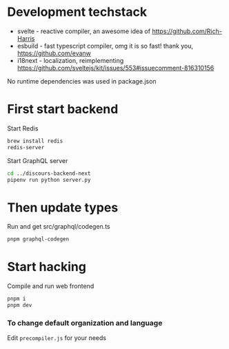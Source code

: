 # Development techstack

- svelte - reactive compiler, an awesome idea of https://github.com/Rich-Harris
- esbuild - fast typescript compiler, omg it is so fast! thank you, https://github.com/evanw
- i18next - localization, reimplementing https://github.com/sveltejs/kit/issues/553#issuecomment-816310156

No runtime dependencies was used in package.json

# First start backend

Start Redis

```sh
brew install redis
redis-server
```

Start GraphQL server

```sh
cd ../discours-backend-next
pipenv run python server.py
```

# Then update types

Run and get src/graphql/codegen.ts
```sh
pnpm graphql-codegen
```

# Start hacking

Compile and run web frontend 

```sh
pnpm i
pnpm dev
```

### To change default organization and language

Edit `precompiler.js` for your needs